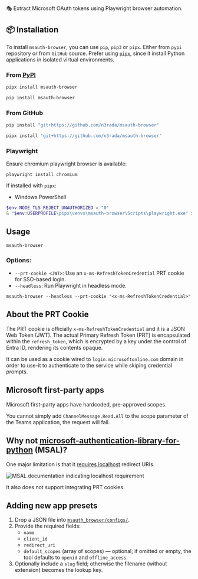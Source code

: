 
🎭 Extract Microsoft OAuth tokens using Playwright browser automation.

## 📦 Installation

To install `msauth-browser`, you can use `pip`, `pip3` or `pipx`. Either from `pypi` repository or from `GitHub` source. Prefer using [`pipx`](https://pypa.github.io/pipx/), since it install Python applications in isolated virtual environments.

### From [PyPI](https://pypi.org/project/mssqlclientng/)

```bash
pipx install msauth-browser
```

```bash
pip install msauth-browser
```

### From GitHub

```bash
pip install "git+https://github.com/n3rada/msauth-browser"
```

```bash
pipx install "git+https://github.com/n3rada/msauth-browser"
```

### Playwright

Ensure chromium playwright browser is available:
```shell
playwright install chromium
```

If installed with `pipx`:

- Windows PowerShell
```powershell
$env:NODE_TLS_REJECT_UNAUTHORIZED = "0"
& "$env:USERPROFILE\pipx\venvs\msauth-browser\Scripts\playwright.exe" install chromium
```

## Usage

```shell
msauth-browser
```

### Options:
- `--prt-cookie <JWT>`: Use an `x-ms-RefreshTokenCredential` PRT cookie for SSO-based login.
- `--headless`: Run Playwright in headless mode.

```shell
msauth-browser --headless --prt-cookie "<x-ms-RefreshTokenCredential>"
```

## About the PRT Cookie

The PRT cookie is officially `x-ms-RefreshTokenCredential` and it is a JSON Web Token (JWT). The actual Primary Refresh Token (PRT) is encapsulated within the `refresh_token`, which is encrypted by a key under the control of Entra ID, rendering its contents opaque. 

It can be used as a cookie wired to `login.microsoftonline.com` domain in order to use-it to authenticate to the service while skiping credential prompts.

## Microsoft first-party apps

Microsoft first-party apps have hardcoded, pre-approved scopes.

You cannot simply add `ChannelMessage.Read.All` to the scope parameter of the Teams application, the request will fail.

## Why not [microsoft-authentication-library-for-python](https://github.com/AzureAD/microsoft-authentication-library-for-python) (MSAL)?

One major limitation is that it [requires localhost](https://msal-python.readthedocs.io/en/latest/) redirect URIs.

![MSAL documentation indicating localhost requirement](/media/msal_documentation.png)

It also does not support integrating PRT cookies.

## Adding new app presets

1. Drop a JSON file into [`msauth_browser/configs/`](./msauth_browser/configs/).
2. Provide the required fields:
	- `name`
	- `client_id`
	- `redirect_uri`
	- `default_scopes` (array of scopes) — optional; if omitted or empty, the tool defaults to `openid` and `offline_access`.
3. Optionally include a `slug` field; otherwise the filename (without extension) becomes the lookup key.
